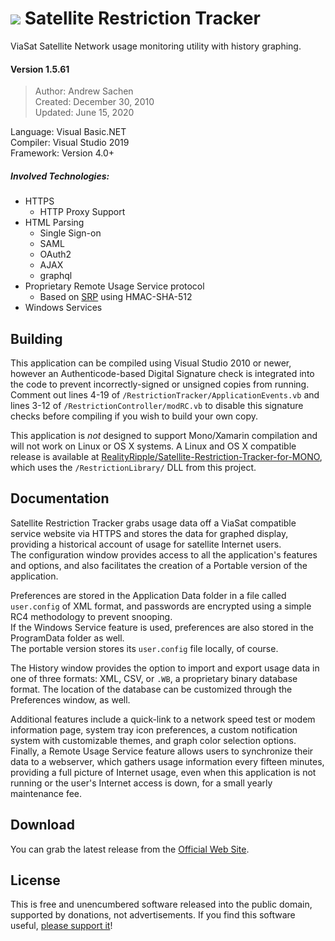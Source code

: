 # ![](https://realityripple.com/Software/Applications/Satellite-Restriction-Tracker/favicon-32x32.png) Satellite Restriction Tracker
ViaSat Satellite Network usage monitoring utility with history graphing.

#### Version 1.5.61
> Author: Andrew Sachen  
> Created: December 30, 2010  
> Updated: June 15, 2020  

Language: Visual Basic.NET  
Compiler: Visual Studio 2019  
Framework: Version 4.0+

##### Involved Technologies:
* HTTPS
  * HTTP Proxy Support
* HTML Parsing
  * Single Sign-on
  * SAML
  * OAuth2
  * AJAX
  * graphql
* Proprietary Remote Usage Service protocol
  * Based on [SRP](https://en.wikipedia.org/wiki/Secure_Remote_Password_protocol) using HMAC-SHA-512
* Windows Services

## Building
This application can be compiled using Visual Studio 2010 or newer, however an Authenticode-based Digital Signature check is integrated into the code to prevent incorrectly-signed or unsigned copies from running. Comment out lines 4-19 of `/RestrictionTracker/ApplicationEvents.vb` and lines 3-12 of `/RestrictionController/modRC.vb` to disable this signature checks before compiling if you wish to build your own copy.

This application is *not* designed to support Mono/Xamarin compilation and will not work on Linux or OS X systems. A Linux and OS X compatible release is available at [RealityRipple/Satellite-Restriction-Tracker-for-MONO](https://github.com/RealityRipple/Satellite-Restriction-Tracker-for-MONO), which uses the `/RestrictionLibrary/` DLL from this project.

## Documentation
Satellite Restriction Tracker grabs usage data off a ViaSat compatible service website via HTTPS and stores the data for graphed display, providing a historical account of usage for satellite Internet users.  
The configuration window provides access to all the application's features and options, and also facilitates the creation of a Portable version of the application.

Preferences are stored in the Application Data folder in a file called `user.config` of XML format, and passwords are encrypted using a simple RC4 methodology to prevent snooping.  
If the Windows Service feature is used, preferences are also stored in the ProgramData folder as well.  
The portable version stores its `user.config` file locally, of course.

The History window provides the option to import and export usage data in one of three formats: XML, CSV, or `.WB`, a proprietary binary database format. The location of the database can be customized through the Preferences window, as well.

Additional features include a quick-link to a network speed test or modem information page, system tray icon preferences, a custom notification system with customizable themes, and graph color selection options.  
Finally, a Remote Usage Service feature allows users to synchronize their data to a webserver, which gathers usage information every fifteen minutes, providing a full picture of Internet usage, even when this application is not running or the user's Internet access is down, for a small yearly maintenance fee.

## Download
You can grab the latest release from the [Official Web Site](https://realityripple.com/Software/Applications/Satellite-Restriction-Tracker/).

## License
This is free and unencumbered software released into the public domain, supported by donations, not advertisements. If you find this software useful, [please support it](https://realityripple.com/donate.php?itm=Satellite+Restriction+Tracker)!

